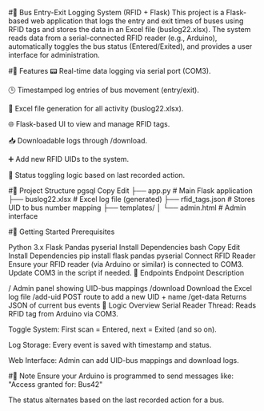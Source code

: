 #🚌 Bus Entry-Exit Logging System (RFID + Flask)
This project is a Flask-based web application that logs the entry and exit times of buses using RFID tags and stores the data in an Excel file (buslog22.xlsx). The system reads data from a serial-connected RFID reader (e.g., Arduino), automatically toggles the bus status (Entered/Exited), and provides a user interface for administration.

#🔧 Features
📟 Real-time data logging via serial port (COM3).

🕒 Timestamped log entries of bus movement (entry/exit).

🧾 Excel file generation for all activity (buslog22.xlsx).

🌐 Flask-based UI to view and manage RFID tags.

📥 Downloadable logs through /download.

➕ Add new RFID UIDs to the system.

🔁 Status toggling logic based on last recorded action.

#📁 Project Structure
pgsql Copy Edit ├── app.py # Main Flask application ├── buslog22.xlsx # Excel log file (generated) ├── rfid_tags.json # Stores UID to bus number mapping ├── templates/ │ └── admin.html # Admin interface

#🚀 Getting Started
Prerequisites

Python 3.x
Flask
Pandas
pyserial
Install Dependencies
bash
Copy
Edit
Install Dependencies
pip install flask pandas pyserial
Connect RFID Reader
Ensure your RFID reader (via Arduino or similar) is connected to COM3. Update COM3 in the script if needed.
🔌 Endpoints
Endpoint Description

/ Admin panel showing UID-bus mappings
/download Download the Excel log file
/add-uid POST route to add a new UID + name
/get-data Returns JSON of current bus events
🧠 Logic Overview
Serial Reader Thread: Reads RFID tag from Arduino via COM3.

Toggle System: First scan = Entered, next = Exited (and so on).

Log Storage: Every event is saved with timestamp and status.

Web Interface: Admin can add UID-bus mappings and download logs.

#📌 Note
Ensure your Arduino is programmed to send messages like: "Access granted for: Bus42"

The status alternates based on the last recorded action for a bus.
